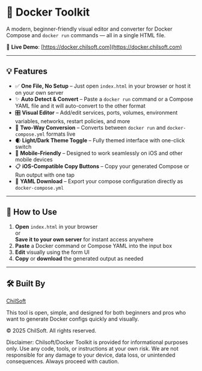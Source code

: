 # 🐳 Docker Toolkit

A modern, beginner-friendly visual editor and converter for Docker Compose and `docker run` commands — all in a single HTML file.

🔗 **Live Demo**: [https://docker.chilsoft.com](https://docker.chilsoft.com)

---

## 💡 Features

- ✅ **One File, No Setup** – Just open `index.html` in your browser or host it on your own server
- ✨ **Auto Detect & Convert** – Paste a `docker run` command or a Compose YAML file and it will auto-convert to the other format
- 🎛️ **Visual Editor** – Add/edit services, ports, volumes, environment variables, networks, restart policies, and more
- 🔁 **Two-Way Conversion** – Converts between `docker run` and `docker-compose.yml` formats live
- 🌒 **Light/Dark Theme Toggle** – Fully themed interface with one-click switch
- 📱 **Mobile-Friendly** – Designed to work seamlessly on iOS and other mobile devices
- 📋 **iOS-Compatible Copy Buttons** – Copy your generated Compose or Run output with one tap
- 💾 **YAML Download** – Export your compose configuration directly as `docker-compose.yml`

---

## 🚀 How to Use

1. **Open** `index.html` in your browser  
   or  
   **Save it to your own server** for instant access anywhere
2. **Paste** a Docker command or Compose YAML into the input box
3. **Edit** visually using the form UI
4. **Copy** or **download** the generated output as needed

---

## 🛠 Built By

[ChilSoft](https://chilsoft.com)

This tool is open, simple, and designed for both beginners and pros who want to generate Docker configs quickly and visually.

© 2025 ChilSoft. All rights reserved.

Disclaimer: Chilsoft/Docker Toolkit is provided for informational purposes only. Use any code, tools, or instructions at your own risk. We are not responsible for any damage to your device, data loss, or unintended consequences. Always proceed with caution.